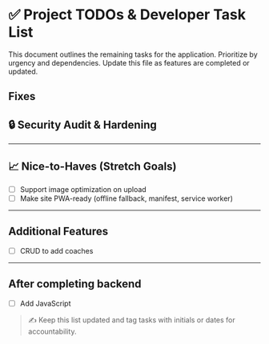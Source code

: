 # ✅ Project TODOs & Developer Task List

This document outlines the remaining tasks for the application. Prioritize by urgency and dependencies. Update this file as features are completed or updated.

## Fixes

## 🔒 Security Audit & Hardening

---

## 📈 Nice-to-Haves (Stretch Goals)

- [ ] Support image optimization on upload
- [ ] Make site PWA-ready (offline fallback, manifest, service worker)

---

## Additional Features

- [ ] CRUD to add coaches

---

## After completing backend

- [ ] Add JavaScript

> ✍️ Keep this list updated and tag tasks with initials or dates for accountability.

